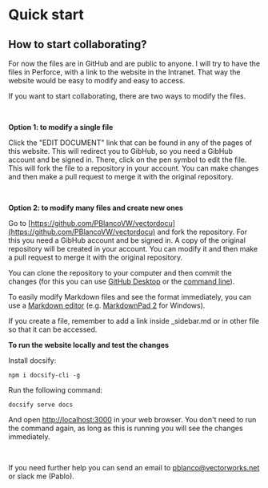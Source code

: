 # Quick start


## How to start collaborating?

For now the files are in GitHub and are public to anyone. I will try to have the files in Perforce, with a link to the website in the Intranet. That way the website would be easy to modify and easy to access.

If you want to start collaborating, there are two ways to modify the files. 
 
<br/>

**Option 1: to modify a single file**

Click the "EDIT DOCUMENT" link that can be found in any of the pages of this website. This will redirect you to GibHub, so you need a GibHub account and be signed in. There, click on the pen symbol to edit the file. This will fork the file to a repository in your account. You can make changes and then make a pull request to merge it with the original repository.

<br/>

**Option 2: to modify many files and create new ones**

Go to [https://github.com/PBlancoVW/vectordocu](https://github.com/PBlancoVW/vectordocu) and fork the repository. For this you need a GibHub account and be signed in. A copy of the original repository will be created in your account. You can modify it and then make a pull request to merge it with the original repository.

You can clone the repository to your computer and then commit the changes (for this you can use [GitHub Desktop](https://desktop.github.com/) or the [command line](https://github.com/GarageGames/Torque2D/wiki/Cloning-the-repo-and-working-with-Git)).

To easily modify Markdown files and see the format immediately, you can use a [Markdown editor](https://speckyboy.com/markdown-tools-editors/) (e.g. [MarkdownPad 2](http://markdownpad.com/news/2013/introducing-markdownpad-2/) for Windows).

If you create a file, remember to add a link inside _sidebar.md or in other file so that it can be accessed.

__To run the website locally and test the changes__

Install docsify:

```
npm i docsify-cli -g
```

Run the following command:

```
docsify serve docs
```

And open [http://localhost:3000](http://localhost:3000) in your web browser. You don't need to run the command again, as long as this is running you will see the changes immediately.

<br/>

If you need further help you can send an email to pblanco@vectorworks.net or slack me (Pablo).